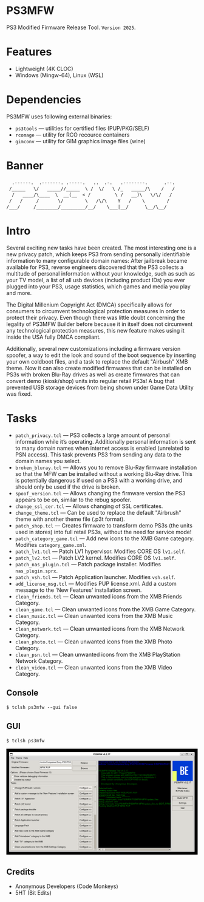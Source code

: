 PS3MFW
======

PS3 Modified Firmware Release Tool. `Version 2025`.

# Features

* Lightweight (4K CLOC)
* Windows (Mingw-64), Linux (WSL)

# Dependencies

PS3MFW uses following external binaries:

* `ps3tools` — utilities for certified files (PUP/PKG/SELF)
* `rcomage` — utility for RCO recource containers
* `gimconv` — utility for GIM graphics image files (wine)

# Banner

```
  .------.  .-------. .-----.   ..  .-.   .--------.      .--.
 /_____   \/   _____//_____  \ /  \/   \ /_   _____/\    /   /
  /   ____/\____  \  __(__  < /         \ /   __)\   \/\/   / 
 /   /     /       \/        \   /\/\    Y   /    \        /  
/___/     /________/_________/__/    \___|__/      \__/\__/   
```

# Intro

Several exciting new tasks have been created. The most interesting one is a new privacy patch,
which keeps PS3 from sending personally identifiable information to many configurable domain
names: After jailbreak became available for PS3, reverse engineers discovered that the PS3
collects a multitude of personal information without your knowledge, such as such as your
TV model, a list of all usb devices (including product IDs) you ever plugged into your PS3,
usage statistics, which games and media you play and more.

The Digital Millenium Copyright Act (DMCA) specifically allows for consumers to circumvent
technological protection measures in order to protect their privacy. Even though there was
little doubt concerning the legality of PS3MFW Builder before because it in itself does not
circumvent any technological protection measures, this new feature makes using it inside the
USA fully DMCA compliant.

Additionally, several new customizations including a firmware version spoofer, a way to
edit the look and sound of the boot sequence by inserting your own coldboot files, and a
task to replace the default "Airbush" XMB theme. Now it can also create modified firmwares
that can be installed on PS3s with broken Blu-Ray drives as well as create firmwares that
can convert demo (kiosk/shop) units into regular retail PS3s! A bug that prevented USB
storage devices from being shown under Game Data Utility was fixed.

# Tasks

* `patch_privacy.tcl` — PS3 collects a large amount of personal information while it’s operating. Additionally personal information is sent to many domain names when internet access is enabled (unrelated to PSN access). This task prevents PS3 from sending any data to the domain names you select.
* `broken_bluray.tcl` — Allows you to remove Blu-Ray firmware installation so that the MFW can be installed without a working Blu-Ray drive. This is potentially dangerous if used on a PS3 with a working drive, and should only be used if the drive is broken.
* `spoof_version.tcl` — Allows changing the firmware version the PS3 appears to be on, similar to the rebug spoofer.
* `change_ssl_cer.tcl` — Allows changing of SSL certificates.
* `change_theme.tcl` — Can be used to replace the default "Airbrush" theme with another theme file (.p3t format).
* `patch_shop.tcl` — Creates firmware to transform demo PS3s (the units used in stores) into full retail PS3s, without the need for service mode!
* `patch_category_game.tcl` — Add new icons to the XMB Game category. Modifies `category_game.xml`.
* `patch_lv1.tcl` — Patch LV1 hypervisor. Modifies CORE OS `lv1.self`.
* `patch_lv2.tcl` — Patch LV2 kernel. Modifies CORE OS `lv1.self`.
* `patch_nas_plugin.tcl` — Patch package installer. Modifies `nas_plugin.sprx`.
* `patch_vsh.tcl` — Patch Application launcher. Modifies `vsh.self`.
* `add_license_msg.tcl` — Modifies PUP license.xml. Add a custom message to the 'New Features' installation screen.
* `clean_friends.tcl` — Clean unwanted icons from the XMB Friends Category.
* `clean_game.tcl` — Clean unwanted icons from the XMB Game Category.
* `clean_music.tcl` — Clean unwanted icons from the XMB Music Category.
* `clean_network.tcl` — Clean unwanted icons from the XMB Network Category.
* `clean_photo.tcl` — Clean unwanted icons from the XMB Photo Category.
* `clean_psn.tcl` — Clean unwanted icons from the XMB PlayStation Network Category.
* `clean_video.tcl` — Clean unwanted icons from the XMB Video Category.

Console
-------

```
$ tclsh ps3mfw --gui false
```

GUI
---

```
$ tclsh ps3mfw
```

![image](images/ps3mfw.png)

Credits
-------

* Anonymous Developers (Code Monkeys)
* 5HT (Bit Edits)
